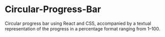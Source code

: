 # Circular-Progress-Bar
 Circular progress bar using React and CSS, accompanied by a textual representation of the progress in a percentage format ranging from 1–100.

